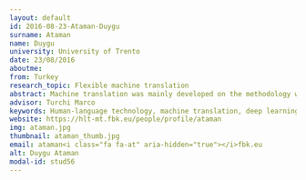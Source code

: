 ```yaml
---
layout: default 
id: 2016-08-23-Ataman-Duygu
surname: Ataman
name: Duygu
university: University of Trento
date: 23/08/2016
aboutme: 
from: Turkey
research_topic: Flexible machine translation
abstract: Machine translation was mainly developed on the methodology where statistical machine-learning algorithms are applied on large sets of parallelized data in source and target languages. The current limitation of these methods is based on the nature of training data, which is not possible to contain all observations of expressions in the target language. Hence, the aim of the doctoral study is to investigate novel means by which generalization from limited space of observations might be performed and knowledge from human post-editions can be generalized to improve the quality of machine translation.
advisor: Turchi Marco
keywords: Human-language technology, machine translation, deep learning, distributional semantics
website: https://hlt-mt.fbk.eu/people/profile/ataman
img: ataman.jpg
thumbnail: ataman_thumb.jpg
email: ataman<i class="fa fa-at" aria-hidden="true"></i>fbk.eu
alt: Duygu Ataman
modal-id: stud56
---
```

